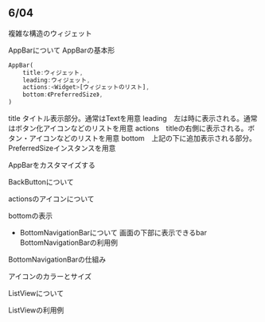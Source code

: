 ## 6/04
複雑な構造のウィジェット

AppBarについて
AppBarの基本形
```dart
AppBar(
    title:ウィジェット,
    leading:ウィジェット,
    actions:<Widget>[ウィジェットのリスト],
    bottom:《PreferredSize》,
)
```
title タイトル表示部分。通常はTextを用意
leading　左は時に表示される。通常はボタン化アイコンなどのリストを用意
actions　titleの右側に表示される。ボタン・アイコンなどのリストを用意
bottom　上記の下に追加表示される部分。PreferredSizeインスタンスを用意

AppBarをカスタマイズする

BackButtonについて

actionsのアイコンについて

bottomの表示

- BottomNavigationBarについて
    画面の下部に表示できるbar
BottomNavigationBarの利用例
    
BottomNavigationBarの仕組み
    
アイコンのカラーとサイズ

ListViewについて

ListViewの利用例


